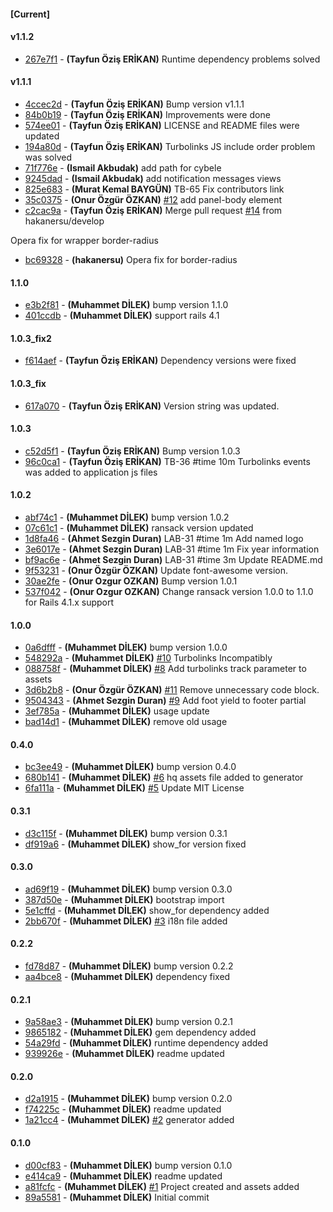 
#### [Current]


#### v1.1.2
 * [267e7f1](../../commit/267e7f1) - __(Tayfun Öziş ERİKAN)__ Runtime dependency problems solved

#### v1.1.1
 * [4ccec2d](../../commit/4ccec2d) - __(Tayfun Öziş ERİKAN)__ Bump version v1.1.1
 * [84b0b19](../../commit/84b0b19) - __(Tayfun Öziş ERİKAN)__ Improvements were done
 * [574ee01](../../commit/574ee01) - __(Tayfun Öziş ERİKAN)__ LICENSE and README files were updated
 * [194a80d](../../commit/194a80d) - __(Tayfun Öziş ERİKAN)__ Turbolinks JS include order problem was solved
 * [71f776e](../../commit/71f776e) - __(Ismail Akbudak)__ add path for cybele
 * [9245dad](../../commit/9245dad) - __(Ismail Akbudak)__ add notification messages views
 * [825e683](../../commit/825e683) - __(Murat Kemal BAYGÜN)__ TB-65 Fix contributors link
 * [35c0375](../../commit/35c0375) - __(Onur Özgür ÖZKAN)__ [#12](../../issues/12) add panel-body element
 * [c2cac9a](../../commit/c2cac9a) - __(Tayfun Öziş ERİKAN)__ Merge pull request [#14](../../issues/14) from hakanersu/develop

Opera fix for wrapper border-radius
 * [bc69328](../../commit/bc69328) - __(hakanersu)__ Opera fix for border-radius

#### 1.1.0
 * [e3b2f81](../../commit/e3b2f81) - __(Muhammet DİLEK)__ bump version 1.1.0
 * [401ccdb](../../commit/401ccdb) - __(Muhammet DİLEK)__ support rails 4.1

#### 1.0.3_fix2
 * [f614aef](../../commit/f614aef) - __(Tayfun Öziş ERİKAN)__ Dependency versions were fixed

#### 1.0.3_fix
 * [617a070](../../commit/617a070) - __(Tayfun Öziş ERİKAN)__ Version string was updated.

#### 1.0.3
 * [c52d5f1](../../commit/c52d5f1) - __(Tayfun Öziş ERİKAN)__ Bump version 1.0.3
 * [96c0ca1](../../commit/96c0ca1) - __(Tayfun Öziş ERİKAN)__ TB-36 #time 10m Turbolinks events was added to application js files

#### 1.0.2
 * [abf74c1](../../commit/abf74c1) - __(Muhammet DİLEK)__ bump version 1.0.2
 * [07c61c1](../../commit/07c61c1) - __(Muhammet DİLEK)__ ransack version updated
 * [1d8fa46](../../commit/1d8fa46) - __(Ahmet Sezgin Duran)__ LAB-31 #time 1m Add named logo
 * [3e6017e](../../commit/3e6017e) - __(Ahmet Sezgin Duran)__ LAB-31 #time 1m Fix year information
 * [bf9ac6e](../../commit/bf9ac6e) - __(Ahmet Sezgin Duran)__ LAB-31 #time 3m Update README.md
 * [9f53231](../../commit/9f53231) - __(Onur Özgür ÖZKAN)__ Update font-awesome version.
 * [30ae2fe](../../commit/30ae2fe) - __(Onur Ozgur OZKAN)__ Bump version 1.0.1
 * [537f042](../../commit/537f042) - __(Onur Ozgur OZKAN)__ Change ransack version 1.0.0 to 1.1.0 for Rails 4.1.x support

#### 1.0.0
 * [0a6dfff](../../commit/0a6dfff) - __(Muhammet DİLEK)__ bump version 1.0.0
 * [548292a](../../commit/548292a) - __(Muhammet DİLEK)__ [#10](../../issues/10) Turbolinks Incompatibly
 * [088758f](../../commit/088758f) - __(Muhammet DİLEK)__ [#8](../../issues/8) Add turbolinks track parameter to assets
 * [3d6b2b8](../../commit/3d6b2b8) - __(Onur Özgür ÖZKAN)__ [#11](../../issues/11) Remove unnecessary code block.
 * [9504343](../../commit/9504343) - __(Ahmet Sezgin Duran)__ [#9](../../issues/9) Add foot yield to footer partial
 * [3ef785a](../../commit/3ef785a) - __(Muhammet DİLEK)__ usage update
 * [bad14d1](../../commit/bad14d1) - __(Muhammet DİLEK)__ remove old usage

#### 0.4.0
 * [bc3ee49](../../commit/bc3ee49) - __(Muhammet DİLEK)__ bump version 0.4.0
 * [680b141](../../commit/680b141) - __(Muhammet DİLEK)__ [#6](../../issues/6) hq assets file added to generator
 * [6fa111a](../../commit/6fa111a) - __(Muhammet DİLEK)__ [#5](../../issues/5) Update MIT License

#### 0.3.1
 * [d3c115f](../../commit/d3c115f) - __(Muhammet DİLEK)__ bump version 0.3.1
 * [df919a6](../../commit/df919a6) - __(Muhammet DİLEK)__ show_for version fixed

#### 0.3.0
 * [ad69f19](../../commit/ad69f19) - __(Muhammet DİLEK)__ bump version 0.3.0
 * [387d50e](../../commit/387d50e) - __(Muhammet DİLEK)__ bootstrap import
 * [5e1cffd](../../commit/5e1cffd) - __(Muhammet DİLEK)__ show_for dependency added
 * [2bb670f](../../commit/2bb670f) - __(Muhammet DİLEK)__ [#3](../../issues/3) i18n file added

#### 0.2.2
 * [fd78d87](../../commit/fd78d87) - __(Muhammet DİLEK)__ bump version 0.2.2
 * [aa4bce8](../../commit/aa4bce8) - __(Muhammet DİLEK)__ dependency fixed

#### 0.2.1
 * [9a58ae3](../../commit/9a58ae3) - __(Muhammet DİLEK)__ bump version 0.2.1
 * [9865182](../../commit/9865182) - __(Muhammet DİLEK)__ gem dependency added
 * [54a29fd](../../commit/54a29fd) - __(Muhammet DİLEK)__ runtime dependency added
 * [939926e](../../commit/939926e) - __(Muhammet DİLEK)__ readme updated

#### 0.2.0
 * [d2a1915](../../commit/d2a1915) - __(Muhammet DİLEK)__ bump version 0.2.0
 * [f74225c](../../commit/f74225c) - __(Muhammet DİLEK)__ readme updated
 * [1a21cc4](../../commit/1a21cc4) - __(Muhammet DİLEK)__ [#2](../../issues/2) generator added

#### 0.1.0
 * [d00cf83](../../commit/d00cf83) - __(Muhammet DİLEK)__ bump version 0.1.0
 * [e414ca9](../../commit/e414ca9) - __(Muhammet DİLEK)__ readme updated
 * [a81fcfc](../../commit/a81fcfc) - __(Muhammet DİLEK)__ [#1](../../issues/1) Project created and assets added
 * [89a5581](../../commit/89a5581) - __(Muhammet DİLEK)__ Initial commit
